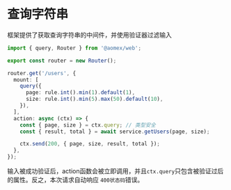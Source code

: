 # 查询字符串

框架提供了获取查询字符串的中间件，并使用验证器过滤输入

```typescript
import { query, Router } from '@aomex/web';

export const router = new Router();

router.get('/users', {
  mount: [
    query({
      page: rule.int().min(1).default(1),
      size: rule.int().min(5).max(50).default(10),
    }),
  ],
  action: async (ctx) => {
    const { page, size } = ctx.query; // 类型安全
    const { result, total } = await service.getUsers(page, size);

    ctx.send(200, { page, size, result, total });
  },
});
```

输入被成功验证后，action函数会被立即调用，并且`ctx.query`只包含被验证过后的属性。反之，本次请求自动响应 `400状态码`错误。
